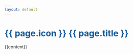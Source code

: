 ```yaml
---
layout: default
---
```


<h1><span style="color:#0b5394"><span class="material-icons">{{ page.icon }}</span> <b>{{ page.title }}</b></span></h1>

{{content}}
